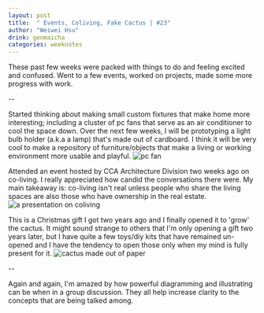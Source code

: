 ```yaml
---
layout: post
title:  " Events, Coliving, Fake Cactus | #23"
author: "Weiwei Hsu"
drink: genmaicha
categories: weeknotes
---
```


These past few weeks were packed with things to do and feeling excited and confused. Went to a few events, worked on projects, made some more progress with work.

--

Started thinking about making small custom fixtures that make home more interesting; including a cluster of pc fans that serve as an air conditioner to cool the space down. Over the next few weeks, I will be prototyping a light bulb holder (a.k.a a lamp) that's made out of cardboard. I think it will be very cool to make a repository of furniture/objects that make a living or working environment more usable and playful.
![pc fan]({{site.baseurl}}/assets/images/pcfan.jpeg)

Attended an event hosted by CCA Architecture Division two weeks ago on co-living. I really appreciated how candid the conversations there were. My main takeaway is: co-living isn't real unless people who share the living spaces are also those who have ownership in the real estate.
![a presentation on coliving]({{site.baseurl}}/assets/images/coliving.jpeg)

This is a Christmas gift I got two years ago and I finally opened it to 'grow' the cactus. It might sound strange to others that I'm only opening a gift two years later, but I have quite a few toys/diy kits that have remained un-opened and I have the tendency to open those only when my mind is fully present for it.
![cactus made out of paper]({{site.baseurl}}/assets/images/cactus.jpg)

--

Again and again, I'm amazed by how powerful diagramming and illustrating can be when in a group discussion. They all help increase clarity to the concepts that are being talked among.
